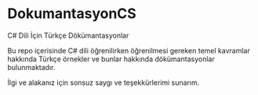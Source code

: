 # DokumantasyonCS
C# Dili İçin Türkçe Dökümantasyonlar

Bu repo içerisinde C# dili öğrenilirken öğrenilmesi gereken temel kavramlar hakkında Türkçe örnekler ve bunlar hakkında dökümantasyonlar bulunmaktadır.

İlgi ve alakanız için sonsuz saygı ve teşekkürlerimi sunarım.

